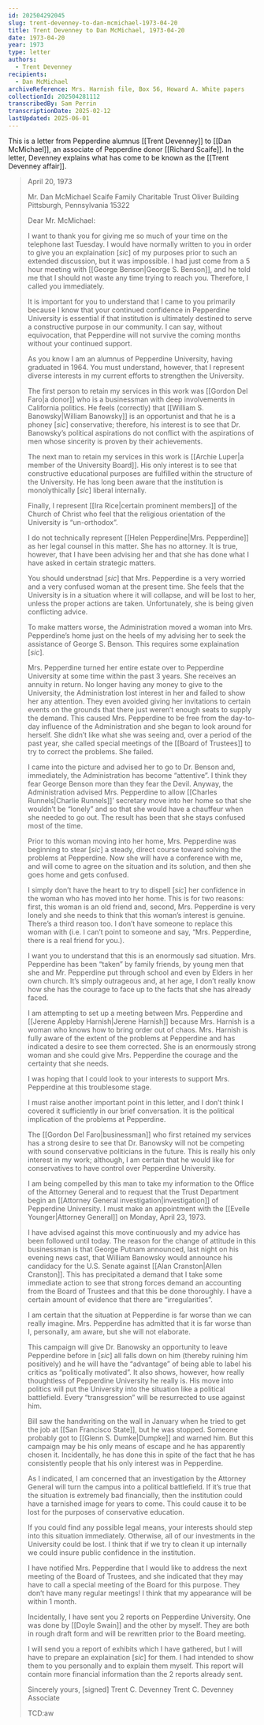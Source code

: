 ```yaml
---
id: 202504292045
slug: trent-devenney-to-dan-mcmichael-1973-04-20
title: Trent Devenney to Dan McMichael, 1973-04-20
date: 1973-04-20
year: 1973
type: letter
authors:
  - Trent Devenney
recipients:
  - Dan McMichael
archiveReference: Mrs. Harnish file, Box 56, Howard A. White papers
collectionId: 202504281112
transcribedBy: Sam Perrin
transcriptionDate: 2025-02-12
lastUpdated: 2025-06-01
---
```

This is a letter from Pepperdine alumnus [[Trent Devenney]] to [[Dan McMichael]], an associate of Pepperdine donor [[Richard Scaife]]. In the letter, Devenney explains what has come to be known as the [[Trent Devenney affair]].

>April 20, 1973
>
>Mr. Dan McMichael
>Scaife Family Charitable Trust
>Oliver Building
>Pittsburgh, Pennsylvania 15322
>
>Dear Mr. McMichael:
>
>I want to thank you for giving me so much of your time on the telephone last Tuesday. I would have normally written to you in order to give you an explaination \[*sic*\] of my purposes prior to such an extended discussion, but it was impossible. I had just come from a 5 hour meeting with [[George Benson|George S. Benson]], and he told me that I should not waste any time trying to reach you. Therefore, I called you immediately.
>
>It  is important for you to understand that I came to you primarily because I know that your continued confidence in Pepperdine University is essential if that institution is ultimately destined to serve a constructive purpose in our community. I can say, without equivocation, that Pepperdine will not survive the coming months without your continued support.
>
>As you know I am an alumnus of Pepperdine University, having graduated in 1964. You must understand, however, that I represent diverse interests in my current efforts to strengthen the University.
>
>The first person to retain my services in this work was [[Gordon Del Faro|a donor]] who is a businessman with deep involvements in California politics. He feels (correctly) that [[William S. Banowsky|William Banowsky]] is an opportunist and that he is a phoney \[*sic*\] conservative; therefore, his interest is to see that Dr. Banowsky’s political aspirations do not conflict with the aspirations of men whose sincerity is proven by their achievements.
>
>The next man to retain my services in this work is [[Archie Luper|a member of the University Board]]. His only interest is to see that constructive educational purposes are fulfilled within the structure of the University. He has long been aware that the institution is monolythically \[*sic*\] liberal internally.
>
>Finally, I represent [[Ira Rice|certain prominent members]] of the Church of Christ who feel that the religious orientation of the University is “un-orthodox”.
>
>I do not technically represent [[Helen Pepperdine|Mrs. Pepperdine]] as her legal counsel in this matter. She has no attorney. It is true, however, that I have been advising her and that she has done what I have asked in certain strategic matters.
>
>You should understnad \[*sic*\] that Mrs. Pepperdine is a very worried and a very confused woman at the present time. She feels that the University is in a situation where it will collapse, and will be lost to her, unless the proper actions are taken. Unfortunately, she is being given conflicting advice.
>
>To make matters worse, the Administration moved a woman into Mrs. Pepperdine’s home just on the heels of my advising her to seek the assistance of George S. Benson. This requires some explaination \[*sic*\].
>
>Mrs. Pepperdine turned her entire estate over to Pepperdine University at some time within the past 3 years. She receives an annuity in return. No longer having any money to give to the University, the Administration lost interest in her and failed to show her any attention. They even avoided giving her invitations to certain events on the grounds that there just weren’t enough seats to supply the demand. This caused Mrs. Pepperdine to be free from the day-to-day influence of the Administration and she began to look around for herself. She didn’t like what she was seeing and, over a period of the past year, she called special meetings of the [[Board of Trustees]] to try to correct the problems. She failed.
>
>I came into the picture and advised her to go to Dr. Benson and, immediately, the Administration has become “attentive”. I think they fear George Benson more than they fear the Devil. Anyway, the Administration advised Mrs. Pepperdine to allow [[Charles Runnels|Charlie Runnels]]’ secretary move into her home so that she wouldn’t be “lonely” and so that she would have a chauffeur when she needed to go out. The result has been that she stays confused most of the time.
>
>Prior to this woman moving into her home, Mrs. Pepperdine was beginning to stear \[*sic*\] a steady, direct course toward solving the problems at Pepperdine. Now she will have a conference with me, and will come to agree on the situation and its solution, and then she goes home and gets confused.
>
>I simply don’t have the heart to try to dispell \[*sic*\] her confidence in the woman who has moved into her home. This is for two reasons: first, this woman is an old friend and, second, Mrs. Pepperdine is very lonely and she needs to think that this woman’s interest is genuine. There’s a third reason too. I don’t have someone to replace this woman with (i.e. I can’t point to someone and say, “Mrs. Pepperdine, there is a real friend for you.).
>
>I want you to understand that this is an enormously sad situation. Mrs. Pepperdine has been “taken” by family friends, by young men that she and Mr. Pepperdine put through school and even by Elders in her own church. It’s simply outrageous and, at her age, I don’t really know how she has the courage to face up to the facts that she has already faced.
>
>I am attempting to set up a meeting between Mrs. Pepperdine and [[Jerene Appleby Harnish|Jerene Harnish]] because Mrs. Harnish is a woman who knows how to bring order out of chaos. Mrs. Harnish is fully aware of the extent of the problems at Pepperdine and has indicated a desire to see them corrected. She is an enormously strong woman and she could give Mrs. Pepperdine the courage and the certainty that she needs.
>
>I was hoping that I could look to your interests to support Mrs. Pepperdine at this troublesome stage.
>
>I must raise another important point in this letter, and I don’t think I covered it sufficiently in our brief conversation. It is the political implication of the problems at Pepperdine.
>
>The [[Gordon Del Faro|businessman]] who first retained my services has a strong desire to see that Dr. Banowsky will not be competing with sound conservative politicians in the future. This is really his only interest in my work; although, I am certain that he would like for conservatives to have control over Pepperdine University.
>
>I am being compelled by this man to take my information to the Office of the Attorney General and to request that the Trust Department begin an [[Attorney General investigation|investigation]] of Pepperdine University. I must make an appointment with the [[Evelle Younger|Attorney General]] on Monday, April 23, 1973.
>
>I have advised against this move continuously and my advice has been followed until today. The reason for the change of attitude in this businessman is that George Putnam announced, last night on his evening news cast, that William Banowsky would announce his candidacy for the U.S. Senate against [[Alan Cranston|Allen Cranston]]. This has precipitated a demand that I take some immediate action to see that strong forces demand an accounting from the Board of Trustees and that this be done thoroughly. I have a certain amount of evidence that there are “irregularities”.
>
>I am certain that the situation at Pepperdine is far worse than we can really imagine. Mrs. Pepperdine has admitted that it is far worse than I, personally, am aware, but she will not elaborate.
>
>This campaign will give Dr. Banowsky an opportunity to leave Pepperdine before in \[*sic*\] all falls down on him (thereby ruining him positively) and he will have the “advantage” of being able to label his critics as “politically motivated”. It also shows, however, how really thoughtless of Pepperdine University he really is. His move into politics will put the University into the situation like a political battlefield. Every “transgression” will be resurrected to use against him.
>
>Bill saw the handwriting on the wall in January when he tried to get the job at [[San Francisco State]], but he was stopped. Someone probably got to [[Glenn S. Dumke|Dumpke]] and warned him. But this campaign may be his only means of escape and he has apparently chosen it. Incidentally, he has done this in spite of the fact that he has consistently people that his only interest was in Pepperdine.
>
>As I indicated, I am concerned that an investigation by the Attorney General will turn the campus into a political battlefield. If it’s true that the situation is extremely bad financially, then the institution could have a tarnished image for years to come. This could cause it to be lost for the purposes of conservative education.
>
>If you could find any possible legal means, your interests should step into this situation immediately. Otherwise, all of our investments in the University could be lost. I think that if we try to clean it up internally we could insure public confidence in the institution.
>
>I have notified Mrs. Pepperdine that I would like to address the next meeting of the Board of Trustees, and she indicated that they may have to call a special meeting of the Board for this purpose. They don’t have many regular meetings! I think that my appearance will be within 1 month.
>
>Incidentally, I have sent you 2 reports on Pepperdine University. One was done by [[Doyle Swain]] and the other by myself. They are both in rough draft form and will be rewritten prior to the Board meeting.
>
>I will send you a report of exhibits which I have gathered, but I will have to prepare an explaination \[*sic*\] for them. I had intended to show them to you personally and to explain them myself. This report will contain more financial information than the 2 reports already sent.
>
>Sincerely yours,
>\[signed\] Trent C. Devenney
>Trent C. Devenney
>Associate
>
>TCD:aw